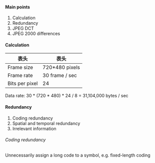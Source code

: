 #### Main points
1. Calculation
2. Redundancy
3. JPEG DCT
4. JPEG 2000 differences

#### Calculation
| 表头 | 表头 |
| ---- | ---- |
| Frame size | 720\*480 pixels |
| Frame rate | 30 frame / sec |
| Bits per pixel | 24 |

Data rate: 30 \* (720 \* 480) \* 24 / 8 = 31,104,000 bytes / sec

#### Redundancy
1. Coding redundancy
2. Spatial and temporal redundancy
3. Irrelevant information

###### Coding redundancy
Unnecessarily assign a long code to a symbol, e.g. fixed-length coding